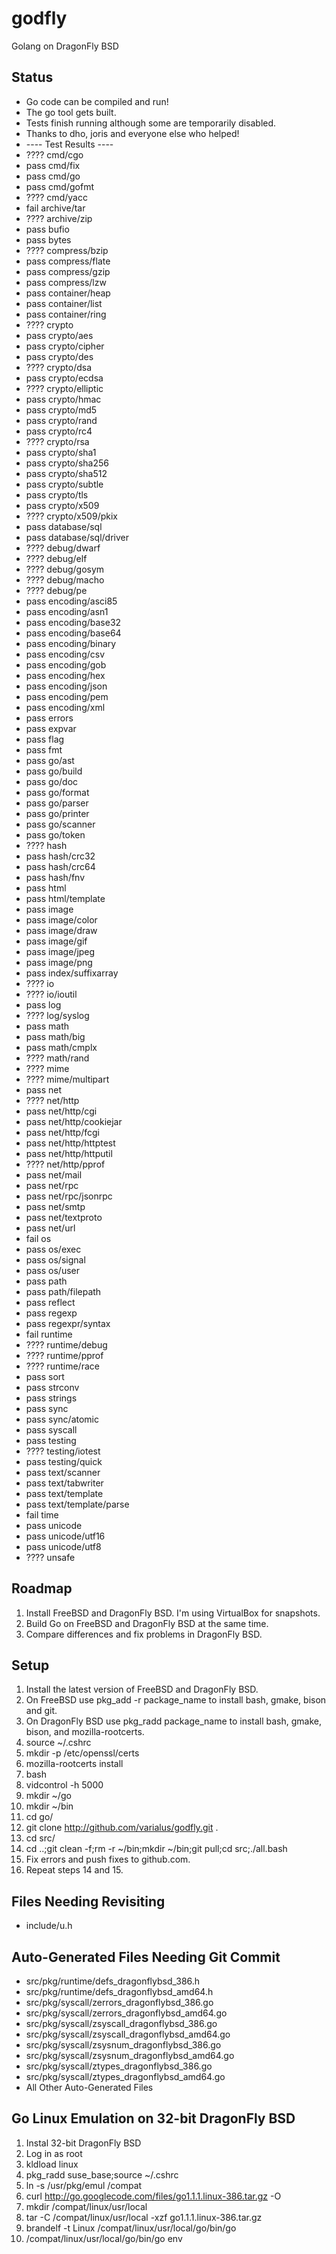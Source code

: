 godfly
======

Golang on DragonFly BSD

Status
------

* Go code can be compiled and run!
* The go tool gets built.
* Tests finish running although some are temporarily disabled.
* Thanks to dho, joris and everyone else who helped!
* ---- Test Results ----
* ???? cmd/cgo
* pass cmd/fix
* pass cmd/go
* pass cmd/gofmt
* ???? cmd/yacc
* fail archive/tar
* ???? archive/zip
* pass bufio
* pass bytes
* ???? compress/bzip
* pass compress/flate
* pass compress/gzip
* pass compress/lzw
* pass container/heap
* pass container/list
* pass container/ring
* ???? crypto
* pass crypto/aes
* pass crypto/cipher
* pass crypto/des
* ???? crypto/dsa
* pass crypto/ecdsa
* ???? crypto/elliptic
* pass crypto/hmac
* pass crypto/md5
* pass crypto/rand
* pass crypto/rc4
* ???? crypto/rsa
* pass crypto/sha1
* pass crypto/sha256
* pass crypto/sha512
* pass crypto/subtle
* pass crypto/tls
* pass crypto/x509
* ???? crypto/x509/pkix
* pass database/sql
* pass database/sql/driver
* ???? debug/dwarf
* ???? debug/elf
* ???? debug/gosym
* ???? debug/macho
* ???? debug/pe
* pass encoding/asci85
* pass encoding/asn1
* pass encoding/base32
* pass encoding/base64
* pass encoding/binary
* pass encoding/csv
* pass encoding/gob
* pass encoding/hex
* pass encoding/json
* pass encoding/pem
* pass encoding/xml
* pass errors
* pass expvar
* pass flag
* pass fmt
* pass go/ast
* pass go/build
* pass go/doc
* pass go/format
* pass go/parser
* pass go/printer
* pass go/scanner
* pass go/token
* ???? hash
* pass hash/crc32
* pass hash/crc64
* pass hash/fnv
* pass html
* pass html/template
* pass image
* pass image/color
* pass image/draw
* pass image/gif
* pass image/jpeg
* pass image/png
* pass index/suffixarray
* ???? io
* ???? io/ioutil
* pass log
* ???? log/syslog
* pass math
* pass math/big
* pass math/cmplx
* ???? math/rand
* ???? mime
* ???? mime/multipart
* pass net
* ???? net/http
* pass net/http/cgi
* pass net/http/cookiejar
* pass net/http/fcgi
* pass net/http/httptest
* pass net/http/httputil
* ???? net/http/pprof
* pass net/mail
* pass net/rpc
* pass net/rpc/jsonrpc
* pass net/smtp
* pass net/textproto
* pass net/url
* fail os
* pass os/exec
* pass os/signal
* pass os/user
* pass path
* pass path/filepath
* pass reflect
* pass regexp
* pass regexpr/syntax
* fail runtime
* ???? runtime/debug
* ???? runtime/pprof
* ???? runtime/race
* pass sort
* pass strconv
* pass strings
* pass sync
* pass sync/atomic
* pass syscall
* pass testing
* ???? testing/iotest
* pass testing/quick
* pass text/scanner
* pass text/tabwriter
* pass text/template
* pass text/template/parse
* fail time
* pass unicode
* pass unicode/utf16
* pass unicode/utf8
* ???? unsafe

Roadmap
-------

1. Install FreeBSD and DragonFly BSD. I'm using VirtualBox for snapshots.
2. Build Go on FreeBSD and DragonFly BSD at the same time.
3. Compare differences and fix problems in DragonFly BSD.

Setup
-----

1. Install the latest version of FreeBSD and DragonFly BSD.
2. On FreeBSD use pkg_add -r package_name to install bash, gmake, bison and git.
3. On DragonFly BSD use pkg_radd package_name to install bash, gmake, bison, and mozilla-rootcerts.
4. source ~/.cshrc
5. mkdir -p /etc/openssl/certs
6. mozilla-rootcerts install
7. bash
8. vidcontrol -h 5000
9. mkdir ~/go
10. mkdir ~/bin
11. cd go/
12. git clone http://github.com/varialus/godfly.git .
13. cd src/
14. cd ..;git clean -f;rm -r ~/bin;mkdir ~/bin;git pull;cd src;./all.bash
15. Fix errors and push fixes to github.com.
16. Repeat steps 14 and 15.

Files Needing Revisiting
------------------------

* include/u.h

Auto-Generated Files Needing Git Commit
---------------------------------------

* src/pkg/runtime/defs_dragonflybsd_386.h
* src/pkg/runtime/defs_dragonflybsd_amd64.h
* src/pkg/syscall/zerrors_dragonflybsd_386.go
* src/pkg/syscall/zerrors_dragonflybsd_amd64.go
* src/pkg/syscall/zsyscall_dragonflybsd_386.go
* src/pkg/syscall/zsyscall_dragonflybsd_amd64.go
* src/pkg/syscall/zsysnum_dragonflybsd_386.go
* src/pkg/syscall/zsysnum_dragonflybsd_amd64.go
* src/pkg/syscall/ztypes_dragonflybsd_386.go
* src/pkg/syscall/ztypes_dragonflybsd_amd64.go
* All Other Auto-Generated Files

Go Linux Emulation on 32-bit DragonFly BSD
------------------------------------------

1. Instal 32-bit DragonFly BSD
2. Log in as root
3. kldload linux
4. pkg_radd suse_base;source ~/.cshrc
5. ln -s /usr/pkg/emul /compat
6. curl http://go.googlecode.com/files/go1.1.1.linux-386.tar.gz -O
7. mkdir /compat/linux/usr/local
8. tar -C /compat/linux/usr/local -xzf go1.1.1.linux-386.tar.gz
9. brandelf -t Linux /compat/linux/usr/local/go/bin/go
10. /compat/linux/usr/local/go/bin/go env

